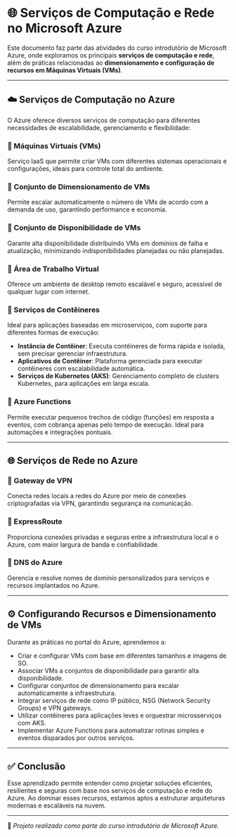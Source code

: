 # 🌐 Serviços de Computação e Rede no Microsoft Azure

Este documento faz parte das atividades do curso introdutório de Microsoft Azure, onde exploramos os principais **serviços de computação e rede**, além de práticas relacionadas ao **dimensionamento e configuração de recursos em Máquinas Virtuais (VMs)**.

---

## ☁️ Serviços de Computação no Azure

O Azure oferece diversos serviços de computação para diferentes necessidades de escalabilidade, gerenciamento e flexibilidade:

### 🔹 Máquinas Virtuais (VMs)
Serviço IaaS que permite criar VMs com diferentes sistemas operacionais e configurações, ideais para controle total do ambiente.

### 🔹 Conjunto de Dimensionamento de VMs
Permite escalar automaticamente o número de VMs de acordo com a demanda de uso, garantindo performance e economia.

### 🔹 Conjunto de Disponibilidade de VMs
Garante alta disponibilidade distribuindo VMs em domínios de falha e atualização, minimizando indisponibilidades planejadas ou não planejadas.

### 🔹 Área de Trabalho Virtual
Oferece um ambiente de desktop remoto escalável e seguro, acessível de qualquer lugar com internet.

### 🔹 Serviços de Contêineres
Ideal para aplicações baseadas em microserviços, com suporte para diferentes formas de execução:

- **Instância de Contêiner**: Executa contêineres de forma rápida e isolada, sem precisar gerenciar infraestrutura.
- **Aplicativos de Contêiner**: Plataforma gerenciada para executar contêineres com escalabilidade automática.
- **Serviços de Kubernetes (AKS)**: Gerenciamento completo de clusters Kubernetes, para aplicações em larga escala.

### 🔹 Azure Functions
Permite executar pequenos trechos de código (funções) em resposta a eventos, com cobrança apenas pelo tempo de execução. Ideal para automações e integrações pontuais.

---

## 🌐 Serviços de Rede no Azure

### 🔹 Gateway de VPN
Conecta redes locais a redes do Azure por meio de conexões criptografadas via VPN, garantindo segurança na comunicação.

### 🔹 ExpressRoute
Proporciona conexões privadas e seguras entre a infraestrutura local e o Azure, com maior largura de banda e confiabilidade.

### 🔹 DNS do Azure
Gerencia e resolve nomes de domínio personalizados para serviços e recursos implantados no Azure.

---

## ⚙️ Configurando Recursos e Dimensionamento de VMs

Durante as práticas no portal do Azure, aprendemos a:

- Criar e configurar VMs com base em diferentes tamanhos e imagens de SO.
- Associar VMs a conjuntos de disponibilidade para garantir alta disponibilidade.
- Configurar conjuntos de dimensionamento para escalar automaticamente a infraestrutura.
- Integrar serviços de rede como IP público, NSG (Network Security Groups) e VPN gateways.
- Utilizar contêineres para aplicações leves e orquestrar microsserviços com AKS.
- Implementar Azure Functions para automatizar rotinas simples e eventos disparados por outros serviços.

---

## ✅ Conclusão

Esse aprendizado permite entender como projetar soluções eficientes, resilientes e seguras com base nos serviços de computação e rede do Azure. Ao dominar esses recursos, estamos aptos a estruturar arquiteturas modernas e escaláveis na nuvem.

---

🚀 *Projeto realizado como parte do curso introdutório de Microsoft Azure.*
